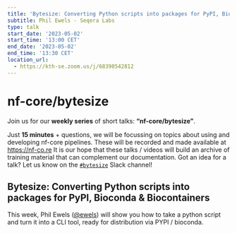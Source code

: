 ```yaml
---
title: 'Bytesize: Converting Python scripts into packages for PyPI, Bioconda & Biocontainers'
subtitle: Phil Ewels - Seqera Labs
type: talk
start_date: '2023-05-02'
start_time: '13:00 CET'
end_date: '2023-05-02'
end_time: '13:30 CET'
location_url:
  - https://kth-se.zoom.us/j/68390542812
---
```


# nf-core/bytesize

Join us for our **weekly series** of short talks: **“nf-core/bytesize”**.

Just **15 minutes** + questions, we will be focussing on topics about using and developing nf-core pipelines.
These will be recorded and made available at <https://nf-co.re>
It is our hope that these talks / videos will build an archive of training material that can complement our documentation. Got an idea for a talk? Let us know on the [`#bytesize`](https://nfcore.slack.com/channels/bytesize) Slack channel!

## Bytesize: Converting Python scripts into packages for PyPI, Bioconda & Biocontainers

This week, Phil Ewels ([@ewels]()) will show you how to take a python script and turn it into a CLI tool, ready for distribution via PYPI / bioconda.
